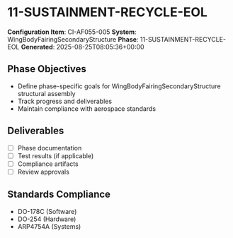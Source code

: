 # 11-SUSTAINMENT-RECYCLE-EOL

**Configuration Item**: CI-AF055-005
**System**: WingBodyFairingSecondaryStructure
**Phase**: 11-SUSTAINMENT-RECYCLE-EOL
**Generated**: 2025-08-25T08:05:36+00:00

## Phase Objectives
- Define phase-specific goals for WingBodyFairingSecondaryStructure structural assembly
- Track progress and deliverables
- Maintain compliance with aerospace standards

## Deliverables
- [ ] Phase documentation
- [ ] Test results (if applicable)
- [ ] Compliance artifacts
- [ ] Review approvals

## Standards Compliance
- DO-178C (Software)
- DO-254 (Hardware)
- ARP4754A (Systems)

